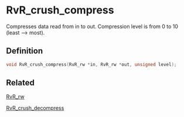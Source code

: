 # RvR_crush_compress

Compresses data read from in to out. Compression level is from 0 to 10 (least --> most).

## Definition

```c
void RvR_crush_compress(RvR_rw *in, RvR_rw *out, unsigned level);
```

## Related

[RvR_rw](/rvr/rvr/rw)

[RvR_crush_decompress](/rvr/rvr/crush_decompress)
